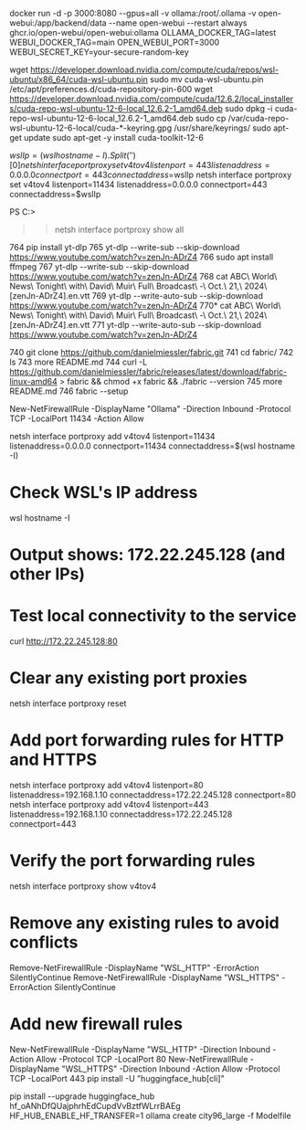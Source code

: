 docker run -d -p 3000:8080 --gpus=all -v ollama:/root/.ollama -v open-webui:/app/backend/data --name open-webui --restart always ghcr.io/open-webui/open-webui:ollama
OLLAMA_DOCKER_TAG=latest
WEBUI_DOCKER_TAG=main
OPEN_WEBUI_PORT=3000
WEBUI_SECRET_KEY=your-secure-random-key

wget https://developer.download.nvidia.com/compute/cuda/repos/wsl-ubuntu/x86_64/cuda-wsl-ubuntu.pin
sudo mv cuda-wsl-ubuntu.pin /etc/apt/preferences.d/cuda-repository-pin-600
wget https://developer.download.nvidia.com/compute/cuda/12.6.2/local_installers/cuda-repo-wsl-ubuntu-12-6-local_12.6.2-1_amd64.deb
sudo dpkg -i cuda-repo-wsl-ubuntu-12-6-local_12.6.2-1_amd64.deb
sudo cp /var/cuda-repo-wsl-ubuntu-12-6-local/cuda-*-keyring.gpg /usr/share/keyrings/
sudo apt-get update
sudo apt-get -y install cuda-toolkit-12-6


$wslIp = (wsl hostname -I).Split(' ')[0]
netsh interface portproxy set v4tov4 listenport=443 listenaddress=0.0.0.0 connectport=443 connectaddress=$wslIp
netsh interface portproxy set v4tov4 listenport=11434 listenaddress=0.0.0.0 connectport=443 connectaddress=$wslIp

PS C:\>
>> netsh interface portproxy show all

764  pip install yt-dlp
  765  yt-dlp --write-sub --skip-download https://www.youtube.com/watch?v=zenJn-ADrZ4
  766  sudo apt install ffmpeg
  767  yt-dlp --write-sub --skip-download https://www.youtube.com/watch?v=zenJn-ADrZ4
  768  cat ABC\ World\ News\ Tonight\ with\ David\ Muir\ Full\ Broadcast\ -\ Oct.\ 21\,\ 2024\ \[zenJn-ADrZ4\].en.vtt
  769  yt-dlp --write-auto-sub --skip-download https://www.youtube.com/watch?v=zenJn-ADrZ4
  770* cat ABC\ World\ News\ Tonight\ with\ David\ Muir\ Full\ Broadcast\ -\ Oct.\ 21\,\ 2024\ \[zenJn-ADrZ4\].en.vtt
  771  yt-dlp --write-auto-sub --skip-download https://www.youtube.com/watch?v=zenJn-ADrZ4


 740  git clone https://github.com/danielmiessler/fabric.git
  741  cd fabric/
  742  ls
  743  more README.md
  744  curl -L https://github.com/danielmiessler/fabric/releases/latest/download/fabric-linux-amd64 > fabric && chmod +x fabric && ./fabric --version
  745  more README.md
  746  fabric --setup


New-NetFirewallRule -DisplayName "Ollama" -Direction Inbound -Protocol TCP -LocalPort 11434 -Action Allow


netsh interface portproxy add v4tov4 listenport=11434 listenaddress=0.0.0.0 connectport=11434 connectaddress=$(wsl hostname -I)

# Check WSL's IP address
wsl hostname -I
# Output shows: 172.22.245.128 (and other IPs)

# Test local connectivity to the service
curl http://172.22.245.128:80
# Clear any existing port proxies
netsh interface portproxy reset

# Add port forwarding rules for HTTP and HTTPS
netsh interface portproxy add v4tov4 listenport=80 listenaddress=192.168.1.10 connectaddress=172.22.245.128 connectport=80
netsh interface portproxy add v4tov4 listenport=443 listenaddress=192.168.1.10 connectaddress=172.22.245.128 connectport=443

# Verify the port forwarding rules
netsh interface portproxy show v4tov4


# Remove any existing rules to avoid conflicts
Remove-NetFirewallRule -DisplayName "WSL_HTTP" -ErrorAction SilentlyContinue
Remove-NetFirewallRule -DisplayName "WSL_HTTPS" -ErrorAction SilentlyContinue

# Add new firewall rules
New-NetFirewallRule -DisplayName "WSL_HTTP" -Direction Inbound -Action Allow -Protocol TCP -LocalPort 80
New-NetFirewallRule -DisplayName "WSL_HTTPS" -Direction Inbound -Action Allow -Protocol TCP -LocalPort 443
pip install -U "huggingface_hub[cli]"

pip install --upgrade huggingface_hub
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
HF_HUB_ENABLE_HF_TRANSFER=1
 ollama create city96_large -f Modelfile

